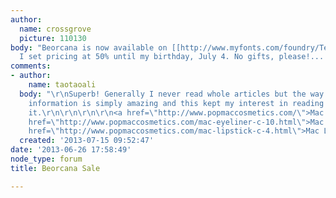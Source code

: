 ```yaml
---
author:
  name: crossgrove
  picture: 110130
body: "Beorcana is now available on [[http://www.myfonts.com/foundry/Terrestrial_Design/|MyFonts.]]
  I set pricing at 50% until my birthday, July 4. No gifts, please!...     ;)\r\n\r\n[img:sites/default/files/old-images/BeorcBug02_6593.jpg]"
comments:
- author:
    name: taotaoali
  body: "\r\nSuperb! Generally I never read whole articles but the way you wrote this
    information is simply amazing and this kept my interest in reading and I enjoyed
    it.\r\n\r\n\r\n\r\n<a href=\"http://www.popmaccosmetics.com/\">Mac Cosmetics Wholesale</a>\r\n<a
    href=\"http://www.popmaccosmetics.com/mac-eyeliner-c-10.html\">Mac Eyeliner</a>\r\n<a
    href=\"http://www.popmaccosmetics.com/mac-lipstick-c-4.html\">Mac Lipstick</a>\r\n"
  created: '2013-07-15 09:52:47'
date: '2013-06-26 17:58:49'
node_type: forum
title: Beorcana Sale

---
```


